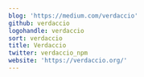 ```yaml
---
blog: 'https://medium.com/verdaccio'
github: verdaccio
logohandle: verdaccio
sort: verdaccio
title: Verdaccio
twitter: verdaccio_npm
website: 'https://verdaccio.org/'
---
```

